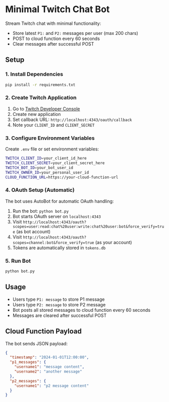 # Minimal Twitch Chat Bot

Stream Twitch chat with minimal functionality:
- Store latest `P1:` and `P2:` messages per user (max 200 chars)
- POST to cloud function every 60 seconds
- Clear messages after successful POST

## Setup

### 1. Install Dependencies
```bash
pip install -r requirements.txt
```

### 2. Create Twitch Application
1. Go to [Twitch Developer Console](https://dev.twitch.tv/console)
2. Create new application
3. Set callback URL: `http://localhost:4343/oauth/callback`
4. Note your `CLIENT_ID` and `CLIENT_SECRET`

### 3. Configure Environment Variables
Create `.env` file or set environment variables:
```bash
TWITCH_CLIENT_ID=your_client_id_here
TWITCH_CLIENT_SECRET=your_client_secret_here
TWITCH_BOT_ID=your_bot_user_id
TWITCH_OWNER_ID=your_personal_user_id
CLOUD_FUNCTION_URL=https://your-cloud-function-url
```

### 4. OAuth Setup (Automatic)
The bot uses AutoBot for automatic OAuth handling:
1. Run the bot: `python bot.py`
2. Bot starts OAuth server on `localhost:4343`
3. Visit `http://localhost:4343/oauth?scopes=user:read:chat%20user:write:chat%20user:bot&force_verify=true` (as bot account)
4. Visit `http://localhost:4343/oauth?scopes=channel:bot&force_verify=true` (as your account)
5. Tokens are automatically stored in `tokens.db`

### 5. Run Bot
```bash
python bot.py
```
## Usage

- Users type `P1: message` to store P1 message
- Users type `P2: message` to store P2 message
- Bot posts all stored messages to cloud function every 60 seconds
- Messages are cleared after successful POST

## Cloud Function Payload

The bot sends JSON payload:
```json
{
  "timestamp": "2024-01-01T12:00:00",
  "p1_messages": {
    "username1": "message content",
    "username2": "another message"
  },
  "p2_messages": {
    "username1": "p2 message content"
  }
}
```
